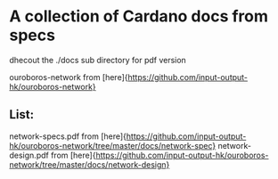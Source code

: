# A collection of Cardano docs from specs 

dhecout the ./docs sub directory for pdf version

ouroboros-network from [here]{https://github.com/input-output-hk/ouroboros-network}

## List:
network-specs.pdf from [here]{https://github.com/input-output-hk/ouroboros-network/tree/master/docs/network-spec}
network-design.pdf from [here]{https://github.com/input-output-hk/ouroboros-network/tree/master/docs/network-design}


